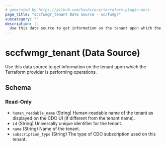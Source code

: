 ```yaml
---
# generated by https://github.com/hashicorp/terraform-plugin-docs
page_title: "sccfwmgr_tenant Data Source - sccfwmgr"
subcategory: ""
description: |-
  Use this data source to get information on the tenant upon which the Terraform provider is performing operations.
---
```


# sccfwmgr_tenant (Data Source)

Use this data source to get information on the tenant upon which the Terraform provider is performing operations.



<!-- schema generated by tfplugindocs -->
## Schema

### Read-Only

- `human_readable_name` (String) Human-readable name of the tenant as displayed on the CDO UI (if different from the tenant name).
- `id` (String) Universally unique identifier for the tenant.
- `name` (String) Name of the tenant.
- `subscription_type` (String) The type of CDO subscription used on this tenant.
